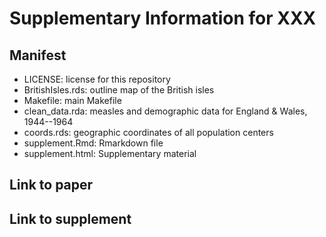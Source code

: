 # Supplementary Information for XXX

## Manifest

- LICENSE: license for this repository
- BritishIsles.rds: outline map of the British isles
- Makefile: main Makefile
- clean_data.rda: measles and demographic data for England & Wales, 1944--1964
- coords.rds: geographic coordinates of all population centers
- supplement.Rmd: Rmarkdown file
- supplement.html: Supplementary material

## Link to paper

## Link to supplement
